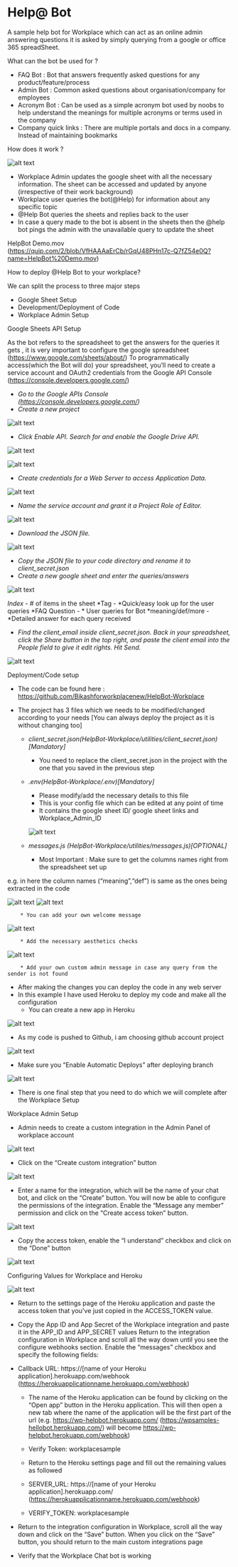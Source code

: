# Help@ Bot
A sample help bot for Workplace which can act as an online admin answering questions it is asked by simply querying from a google or office 365 spreadSheet. 


What can the bot be used for ? 

* FAQ Bot : Bot that answers frequently asked questions for any product/feature/process
* Admin Bot : Common asked questions about organisation/company for employees 
* Acronym Bot : Can be used as a simple acronym bot used by noobs to help understand the meanings for multiple acronyms or terms used in the company
* Company quick links : There are multiple portals and docs in a company. Instead of maintaining bookmarks 

How does it work ? 

![alt text](https://github.com/Bikashforworkplacenew/HelpBot-Workplace/blob/master/images/helpbut_setup.png)


* Workplace Admin updates the google sheet with all the necessary information. The sheet can be accessed and updated by anyone (irrespective of their work background)
* Workplace user queries the bot(@Help) for information about any specific topic
* @Help Bot  queries the sheets and replies back to the user
* In case a query made to the bot is absent in the sheets then the @help bot pings the admin with the unavailable query to update the sheet

HelpBot Demo.mov (https://quip.com/2/blob/VfHAAAaErCb/rGqU48PHn17c-Q7fZ54e0Q?name=HelpBot%20Demo.mov) 


How to deploy @Help Bot to your workplace?

We can split the process to three major steps

* Google Sheet Setup
* Development/Deployment of Code
* Workplace Admin Setup



 Google Sheets API Setup 

As the bot refers to the spreadsheet to get the answers for the queries it gets , it is very important to configure the google spreadsheet (https://www.google.com/sheets/about/)
To programmatically access(which the Bot will do) your spreadsheet, you’ll need to create a service account and OAuth2 credentials from the Google API Console (https://console.developers.google.com/)

* *Go to the Google APIs Console (https://console.developers.google.com/)*
* *Create a new project*

![alt text](https://github.com/Bikashforworkplacenew/HelpBot-Workplace/blob/master/images/create_project.png)



* *Click Enable API. Search for and enable the Google Drive API.*

![alt text](https://github.com/Bikashforworkplacenew/HelpBot-Workplace/blob/master/images/enable_API.png)

![alt text](https://github.com/Bikashforworkplacenew/HelpBot-Workplace/blob/master/images/enable_API_2.png)


* *Create credentials for a Web Server to access Application Data.*

![alt text](https://github.com/Bikashforworkplacenew/HelpBot-Workplace/blob/master/images/choose_webserver.png)

* *Name the service account and grant it a Project Role of Editor.*

![alt text](https://github.com/Bikashforworkplacenew/HelpBot-Workplace/blob/master/images/account_key_setup.png)

* *Download the JSON file.*


![alt text](https://github.com/Bikashforworkplacenew/HelpBot-Workplace/blob/master/images/save_key.png)

* *Copy the JSON file to your code directory and rename it to client_secret.json*
* *Create a new google sheet and enter the queries/answers*


![alt text](https://github.com/Bikashforworkplacenew/HelpBot-Workplace/blob/master/images/setup_googlesheet.png)

*Index* - # of items in the sheet 
*Tag - *Quick/easy look up for the user queries 
*FAQ Question - * User queries for Bot
*meaning/def/more - *Detailed answer for each query received 

* *Find the client_email inside client_secret.json. Back in your spreadsheet, click the Share button in the top right, and paste the client email into the People field to give it edit rights. Hit Send.*

![alt text](https://github.com/Bikashforworkplacenew/HelpBot-Workplace/blob/master/images/share_sheet.png)


Deployment/Code setup

* The code can be found here : https://github.com/Bikashforworkplacenew/HelpBot-Workplace

* The project has 3 files which we needs to be modified/changed according to your needs [You can always deploy the project as it is without changing too]
    * *client_secret.json(HelpBot-Workplace/utilities/client_secret.json)[*Mandatory*]*
        * You need to replace the client_secret.json in the project with the one that you saved in the previous step
    * *.env(HelpBot-Workplace/.env)[*Mandatory*]* 
        * Please modify/add the necessary details to this file
        * This is your config file which can be edited at any point of time 
        * It contains the google sheet ID/ google sheet links and Workplace_Admin_ID
        
        ![alt text](https://github.com/Bikashforworkplacenew/HelpBot-Workplace/blob/master/images/environment_variable.png)
        
    * *messages.js (HelpBot-Workplace/utilities/messages.js)[*OPTIONAL*]*
        * Most Important : Make sure to get the columns names right from the spreadsheet set up 

e.g. in here the column names (“meaning”,“def”) is same as the ones being extracted in the code

 ![alt text](https://github.com/Bikashforworkplacenew/HelpBot-Workplace/blob/master/images/botqueries_column.png)
 ![alt text](https://github.com/Bikashforworkplacenew/HelpBot-Workplace/blob/master/images/column_code.png)
        
        * You can add your own welcome message 

 ![alt text](https://github.com/Bikashforworkplacenew/HelpBot-Workplace/blob/master/images/intro_mesage.png)

        * Add the necessary aesthetics checks 


 ![alt text](https://github.com/Bikashforworkplacenew/HelpBot-Workplace/blob/master/images/aesthetic_check.png)

        * Add your own custom admin message in case any query from the sender is not found 
* After making the changes you can deploy the code in any web server 
* In this example I have used Heroku to deploy my code and make all the configuration 
    * You can create a new app in Heroku
    

 ![alt text](https://github.com/Bikashforworkplacenew/HelpBot-Workplace/blob/master/images/heroku_newapp.png)


* As my code is pushed to Github, i am choosing github account project 

 ![alt text](https://github.com/Bikashforworkplacenew/HelpBot-Workplace/blob/master/images/connect_github.png)


* Make sure you “Enable Automatic Deploys” after deploying branch

 ![alt text](https://github.com/Bikashforworkplacenew/HelpBot-Workplace/blob/master/images/auto_deploy.png)

* There is one final step that you need to do which we will complete after the Workplace Setup 

Workplace Admin Setup

* Admin needs to create a custom integration in the Admin Panel of workplace account

 ![alt text](https://github.com/Bikashforworkplacenew/HelpBot-Workplace/blob/master/images/admin_panel.png)

*   Click on the “Create custom integration” button

 ![alt text](https://github.com/Bikashforworkplacenew/HelpBot-Workplace/blob/master/images/create_custom_integration.png)

*  Enter a name for the integration, which will be the name of your chat bot, and click on the “Create” button. You will now be able to configure the permissions of the integration. Enable the “Message any member” permission and click on the “Create access token” button.

 ![alt text](https://github.com/Bikashforworkplacenew/HelpBot-Workplace/blob/master/images/integration_setup.png)

*  Copy the access token, enable the “I understand” checkbox and click on the “Done” button

 ![alt text](https://github.com/Bikashforworkplacenew/HelpBot-Workplace/blob/master/images/access_token.png)

Configuring Values for Workplace and Heroku

 ![alt text](https://github.com/Bikashforworkplacenew/HelpBot-Workplace/blob/master/images/heroku_config_values.png)

*  Return to the settings page of the Heroku application and paste the access token that you've just copied in the ACCESS_TOKEN value.
* Copy the App ID and App Secret of the Workplace integration and paste it in the APP_ID and APP_SECRET values
     Return to the integration configuration in Workplace and scroll all the way down until you see the configure webhooks section. Enable the “messages” checkbox and specify the following fields:
    
* Callback URL: https://[name of your Heroku application].herokuapp.com/webhook (https://herokuapplicationname.herokuapp.com/webhook)
    * The name of the Heroku application can be found by clicking on the “Open app” button in the Heroku application. This will then open a new tab where the name of the application will be the first part of the url (e.g. https://wp-helpbot.herokuapp.com/ (https://wpsamples-hellobot.herokuapp.com/) will become https://wp-helpbot.herokuapp.com/webhook)
    * Verify Token: workplacesample
    *  Return to the Heroku settings page and fill out the remaining values as followed
        
    * SERVER_URL: https://[name of your Heroku application].herokuapp.com/ (https://herokuapplicationname.herokuapp.com/webhook)
    * VERIFY_TOKEN: workplacesample



*  Return to the integration configuration in Workplace, scroll all the way down and click on the “Save” button.
     When you click on the “Save” button, you should return to the main custom integrations page
    
* Verify that the Workplace Chat bot is working

